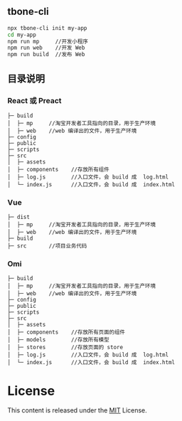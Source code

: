 ## tbone-cli

``` bash
npx tbone-cli init my-app
cd my-app
npm run mp     //开发小程序
npm run web    //开发 Web
npm run build  //发布 Web
```

## 目录说明

### React 或 Preact

```
├─ build
│  ├─ mp     //淘宝开发者工具指向的目录，用于生产环境
│  ├─ web    //web 编译出的文件，用于生产环境
├─ config
├─ public
├─ scripts
├─ src
│  ├─ assets
│  ├─ components    //存放所有组件
│  ├─ log.js        //入口文件，会 build 成  log.html
│  └─ index.js      //入口文件，会 build 成  index.html
```

### Vue

```
├─ dist
│  ├─ mp     //淘宝开发者工具指向的目录，用于生产环境
│  ├─ web    //web 编译出的文件，用于生产环境
├─ build
├─ src       //项目业务代码
```

### Omi

```
├─ build
│  ├─ mp     //淘宝开发者工具指向的目录，用于生产环境
│  ├─ web    //web 编译出的文件，用于生产环境
├─ config
├─ public
├─ scripts
├─ src
│  ├─ assets
│  ├─ components    //存放所有页面的组件
│  ├─ models        //存放所有模型
│  ├─ stores        //存放页面的 store
│  ├─ log.js        //入口文件，会 build 成  log.html
│  └─ index.js      //入口文件，会 build 成  index.html
```

# License

This content is released under the [MIT](http://opensource.org/licenses/MIT) License.
